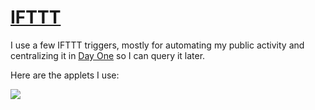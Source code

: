 # [IFTTT](https://ifttt.com)

I use a few IFTTT triggers, mostly for automating my public activity and centralizing it in [Day One](../macOS/apps/day-one.md) so I can query it later.

Here are the applets I use:

![](https://i.imgur.com/NZcJXYP.png)
